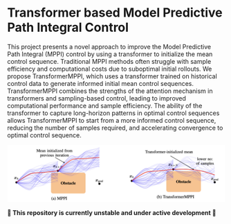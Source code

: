 # Transformer based Model Predictive Path Integral Control
This project presents a novel approach to improve the Model Predictive Path Integral (MPPI) control by using a transformer to initialize the mean control sequence. Traditional MPPI methods often struggle with sample efficiency and computational costs due to suboptimal initial rollouts. We propose TransformerMPPI, which uses a transformer trained on historical control data to generate informed initial mean control sequences. TransformerMPPI combines the strengths of the attention mechanism in transformers and sampling-based control, leading to improved computational performance and sample efficiency. The ability of the transformer to capture long-horizon patterns in optimal control sequences allows TransformerMPPI to start from a more informed control sequence, reducing the number of samples required, and accelerating convergence to optimal control sequence.

![TransformerMPPI](./figures/transformer_mppi.png)

**🚨 This repository is currently unstable and under active development 🚨**





